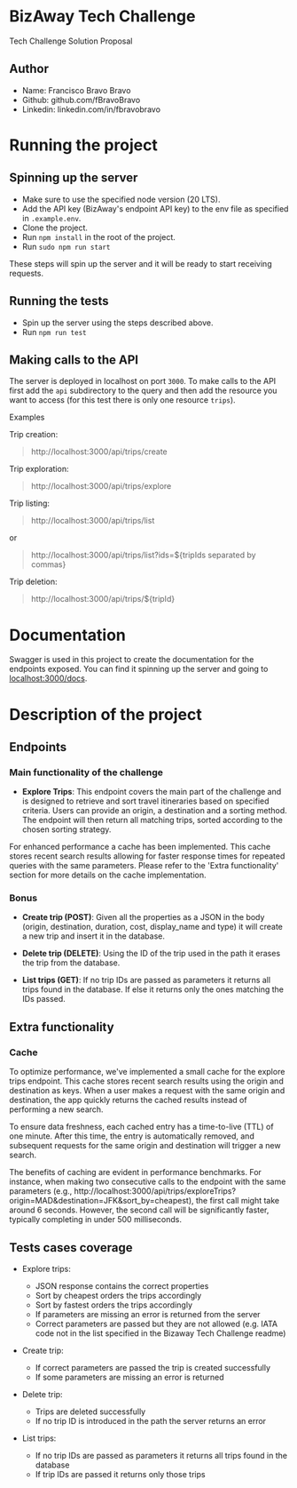 # BizAway Tech Challenge

Tech Challenge Solution Proposal

## Author

- Name: Francisco Bravo Bravo
- Github: github.com/fBravoBravo
- Linkedin: linkedin.com/in/fbravobravo

# Running the project

## Spinning up the server

- Make sure to use the specified node version (20 LTS).
- Add the API key (BizAway's endpoint API key) to the env file as specified in `.example.env`.
- Clone the project.
- Run `npm install` in the root of the project.
- Run `sudo npm run start`

These steps will spin up the server and it will be ready to start receiving requests.

## Running the tests

- Spin up the server using the steps described above.
- Run `npm run test`

## Making calls to the API

The server is deployed in localhost on port `3000`. To make calls to the API first add the `api` subdirectory to the query and then add the resource you want to access (for this test there is only one resource `trips`).

Examples

Trip creation:

> http://localhost:3000/api/trips/create

Trip exploration:

> http://localhost:3000/api/trips/explore

Trip listing:

> http://localhost:3000/api/trips/list

or

> http://localhost:3000/api/trips/list?ids=${tripIds separated by commas}

Trip deletion:

> http://localhost:3000/api/trips/${tripId}

# Documentation

Swagger is used in this project to create the documentation for the endpoints exposed. You can find it spinning up the server and going to [localhost:3000/docs](localhost:3000/docs).

# Description of the project

## Endpoints

### Main functionality of the challenge

- **Explore Trips**: This endpoint covers the main part of the challenge and is designed to retrieve and sort travel itineraries based on specified criteria. Users can provide an origin, a destination and a sorting method. The endpoint will then return all matching trips, sorted according to the chosen sorting strategy.

For enhanced performance a cache has been implemented. This cache stores recent search results allowing for faster response times for repeated queries with the same parameters. Please refer to the 'Extra functionality' section for more details on the cache implementation.

### Bonus

- **Create trip (POST)**: Given all the properties as a JSON in the body (origin, destination, duration, cost, display_name and type) it will create a new trip and insert it in the database.

- **Delete trip (DELETE)**: Using the ID of the trip used in the path it erases the trip from the database.

- **List trips (GET)**: If no trip IDs are passed as parameters it returns all trips found in the database. If else it returns only the ones matching the IDs passed.

## Extra functionality

### Cache

To optimize performance, we've implemented a small cache for the explore trips endpoint. This cache stores recent search results using the origin and destination as keys. When a user makes a request with the same origin and destination, the app quickly returns the cached results instead of performing a new search.

To ensure data freshness, each cached entry has a time-to-live (TTL) of one minute. After this time, the entry is automatically removed, and subsequent requests for the same origin and destination will trigger a new search.

The benefits of caching are evident in performance benchmarks. For instance, when making two consecutive calls to the endpoint with the same parameters (e.g., http://localhost:3000/api/trips/exploreTrips?origin=MAD&destination=JFK&sort_by=cheapest), the first call might take around 6 seconds. However, the second call will be significantly faster, typically completing in under 500 milliseconds.

## Tests cases coverage

- Explore trips:

  - JSON response contains the correct properties
  - Sort by cheapest orders the trips accordingly
  - Sort by fastest orders the trips accordingly
  - If parameters are missing an error is returned from the server
  - Correct parameters are passed but they are not allowed (e.g. IATA code not in the list specified in the Bizaway Tech Challenge readme)

- Create trip:

  - If correct parameters are passed the trip is created successfully
  - If some parameters are missing an error is returned

- Delete trip:

  - Trips are deleted successfully
  - If no trip ID is introduced in the path the server returns an error

- List trips:
  - If no trip IDs are passed as parameters it returns all trips found in the database
  - If trip IDs are passed it returns only those trips
